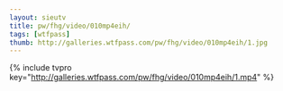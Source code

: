 ```yaml
--- 
layout: sieutv
title: pw/fhg/video/010mp4eih/
tags: [wtfpass]
thumb: http://galleries.wtfpass.com/pw/fhg/video/010mp4eih/1.jpg
---
```

{% include tvpro key="http://galleries.wtfpass.com/pw/fhg/video/010mp4eih/1.mp4" %} 
